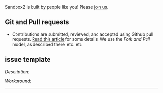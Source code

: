 <!--- Please use the [issue template](https://github.com/jerearista/sandbox2/master/CONTRIBUTING.md#issue-template) described in Jere's [contribution guidelines](https://github.com/jerearista/sandbox2/master/CONTRIBUTING.md). --->

Sandbox2 is built by people like you! Please [join us](https://github.com/jerearista/sandbox2).

## Git and Pull requests
* Contributions are submitted, reviewed, and accepted using Github pull requests. [Read this article](https://help.github.com/articles/using-pull-requests) for some details. We use the _Fork and Pull_ model, as described there.
etc. etc

## issue template ##
*Description:* 

*Workaround:* 

---
